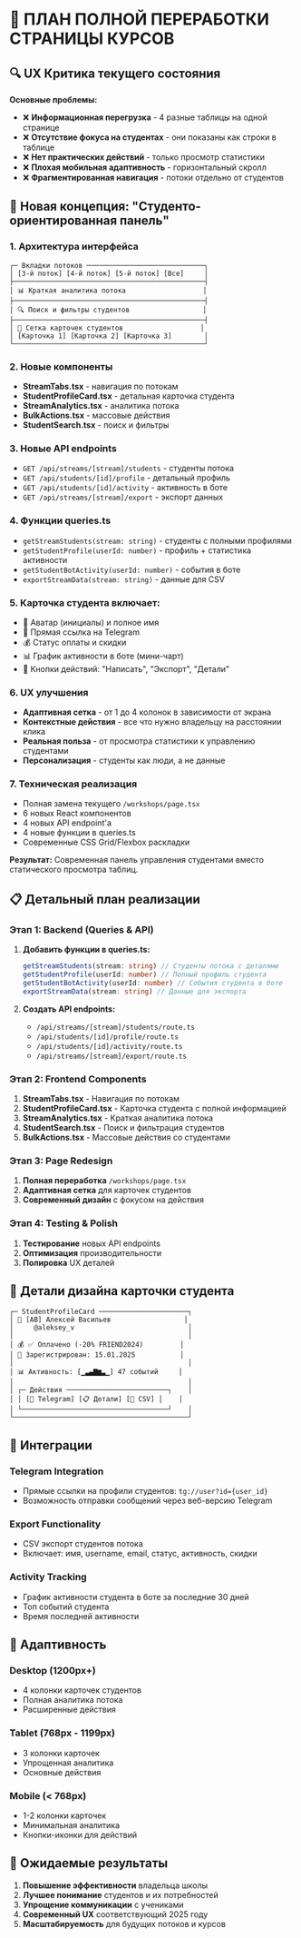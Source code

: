 # 🎯 ПЛАН ПОЛНОЙ ПЕРЕРАБОТКИ СТРАНИЦЫ КУРСОВ

## 🔍 UX Критика текущего состояния

**Основные проблемы:**
- ❌ **Информационная перегрузка** - 4 разные таблицы на одной странице
- ❌ **Отсутствие фокуса на студентах** - они показаны как строки в таблице
- ❌ **Нет практических действий** - только просмотр статистики
- ❌ **Плохая мобильная адаптивность** - горизонтальный скролл
- ❌ **Фрагментированная навигация** - потоки отдельно от студентов

## 🚀 Новая концепция: "Студенто-ориентированная панель"

### 1. **Архитектура интерфейса**
```
┌─ Вкладки потоков ─────────────────────────────┐
│ [3-й поток] [4-й поток] [5-й поток] [Все]     │
├───────────────────────────────────────────────┤
│ 📊 Краткая аналитика потока                   │
├───────────────────────────────────────────────┤
│ 🔍 Поиск и фильтры студентов                  │
├───────────────────────────────────────────────┤
│ 👥 Сетка карточек студентов                   │
│ [Карточка 1] [Карточка 2] [Карточка 3]        │
└───────────────────────────────────────────────┘
```

### 2. **Новые компоненты**
- **StreamTabs.tsx** - навигация по потокам
- **StudentProfileCard.tsx** - детальная карточка студента
- **StreamAnalytics.tsx** - аналитика потока
- **BulkActions.tsx** - массовые действия
- **StudentSearch.tsx** - поиск и фильтры

### 3. **Новые API endpoints**
- `GET /api/streams/[stream]/students` - студенты потока
- `GET /api/students/[id]/profile` - детальный профиль
- `GET /api/students/[id]/activity` - активность в боте
- `GET /api/streams/[stream]/export` - экспорт данных

### 4. **Функции queries.ts**
- `getStreamStudents(stream: string)` - студенты с полными профилями
- `getStudentProfile(userId: number)` - профиль + статистика активности  
- `getStudentBotActivity(userId: number)` - события в боте
- `exportStreamData(stream: string)` - данные для CSV

### 5. **Карточка студента включает:**
- 👤 Аватар (инициалы) и полное имя
- 📱 Прямая ссылка на Telegram
- 💰 Статус оплаты и скидки
- 📊 График активности в боте (мини-чарт)
- 🎯 Кнопки действий: "Написать", "Экспорт", "Детали"

### 6. **UX улучшения**
- **Адаптивная сетка** - от 1 до 4 колонок в зависимости от экрана
- **Контекстные действия** - все что нужно владельцу на расстоянии клика
- **Реальная польза** - от просмотра статистики к управлению студентами
- **Персонализация** - студенты как люди, а не данные

### 7. **Техническая реализация**
- Полная замена текущего `/workshops/page.tsx`
- 6 новых React компонентов
- 4 новых API endpoint'а  
- 4 новые функции в queries.ts
- Современные CSS Grid/Flexbox раскладки

**Результат:** Современная панель управления студентами вместо статического просмотра таблиц.

## 📋 Детальный план реализации

### Этап 1: Backend (Queries & API)
1. **Добавить функции в queries.ts:**
   ```typescript
   getStreamStudents(stream: string) // Студенты потока с деталями
   getStudentProfile(userId: number) // Полный профиль студента
   getStudentBotActivity(userId: number) // События студента в боте
   exportStreamData(stream: string) // Данные для экспорта
   ```

2. **Создать API endpoints:**
   - `/api/streams/[stream]/students/route.ts`
   - `/api/students/[id]/profile/route.ts`
   - `/api/students/[id]/activity/route.ts`
   - `/api/streams/[stream]/export/route.ts`

### Этап 2: Frontend Components
1. **StreamTabs.tsx** - Навигация по потокам
2. **StudentProfileCard.tsx** - Карточка студента с полной информацией
3. **StreamAnalytics.tsx** - Краткая аналитика потока
4. **StudentSearch.tsx** - Поиск и фильтрация студентов
5. **BulkActions.tsx** - Массовые действия со студентами

### Этап 3: Page Redesign
1. **Полная переработка** `/workshops/page.tsx`
2. **Адаптивная сетка** для карточек студентов
3. **Современный дизайн** с фокусом на действия

### Этап 4: Testing & Polish
1. **Тестирование** новых API endpoints
2. **Оптимизация** производительности
3. **Полировка** UX деталей

## 🎨 Детали дизайна карточки студента

```
┌─ StudentProfileCard ──────────────────────┐
│ 👤 [АВ] Алексей Васильев                  │
│     @aleksey_v                            │
│                                           │
│ 💰 ✅ Оплачено (-20% FRIEND2024)         │
│ 📅 Зарегистрирован: 15.01.2025           │
│                                           │
│ 📊 Активность: [▁▃▄▇▆▃▁] 47 событий     │
│                                           │
│ ┌─ Действия ─────────────────────────┐    │
│ │ [📱 Telegram] [📋 Детали] [💾 CSV] │    │
│ └────────────────────────────────────┘    │
└───────────────────────────────────────────┘
```

## 🔗 Интеграции

### Telegram Integration
- Прямые ссылки на профили студентов: `tg://user?id={user_id}`
- Возможность отправки сообщений через веб-версию Telegram

### Export Functionality
- CSV экспорт студентов потока
- Включает: имя, username, email, статус, активность, скидки

### Activity Tracking  
- График активности студента в боте за последние 30 дней
- Топ событий студента
- Время последней активности

## 📱 Адаптивность

### Desktop (1200px+)
- 4 колонки карточек студентов
- Полная аналитика потока
- Расширенные действия

### Tablet (768px - 1199px)
- 3 колонки карточек
- Упрощенная аналитика
- Основные действия

### Mobile (< 768px)
- 1-2 колонки карточек
- Минимальная аналитика
- Кнопки-иконки для действий

## 🚀 Ожидаемые результаты

1. **Повышение эффективности** владельца школы
2. **Лучшее понимание** студентов и их потребностей
3. **Упрощение коммуникации** с учениками
4. **Современный UX** соответствующий 2025 году
5. **Масштабируемость** для будущих потоков и курсов
